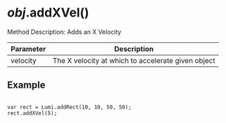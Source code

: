 <h1><em>obj</em>.addXVel()</h1>
<p>Method Description: Adds an X Velocity</p>
<table>
  <thead>
    <tr>
      <th>Parameter</th>
      <th>Description</th>
    </tr>
  </thead>
  <tbody>
    <tr>
      <td>velocity</td>
      <td>The X velocity at which to accelerate given object</td>
    </tr>
  </tbody>
</table>
<h2>Example</h2>
<pre><code class="language-JavaScript">
var rect = Lumi.addRect(10, 10, 50, 50);
rect.addXVel(5);
</code></pre>